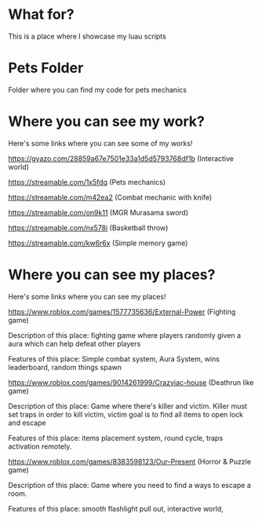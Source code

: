 # What for? 
This is a place where I showcase my luau scripts 

# Pets Folder
Folder where you can find my code for pets mechanics

# Where you can see my work?
Here's some links where you can see some of my works!

https://gyazo.com/28859a67e7501e33a1d5d5793768df1b (Interactive world)

https://streamable.com/1x5fdq (Pets mechanics)

https://streamable.com/m42ea2 (Combat mechanic with knife)

https://streamable.com/on9k11 (MGR Murasama sword)

https://streamable.com/nx578i (Basketball throw)

https://streamable.com/kw6r6x (Simple memory game)

# Where you can see my places?
Here's some links where you can see my places!

https://www.roblox.com/games/1577735636/External-Power (Fighting game)

Description of this place: fighting game where players randomly given a aura which can help defeat other players 

Features of this place: Simple combat system, Aura System, wins leaderboard, random things spawn


https://www.roblox.com/games/9014261999/Crazyiac-house (Deathrun like game)

Description of this place: Game where there's killer and victim. Killer must set traps in order to kill victim, victim goal is to  find all items to open lock and escape

Features of this place: items placement system, round cycle, traps activation remotely. 


https://www.roblox.com/games/8383598123/Our-Present (Horror & Puzzle game)

Description of this place: Game where you need to find a ways to escape a room.

Features of this place: smooth flashlight pull out, interactive world, 
